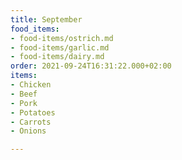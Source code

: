 ```yaml
---
title: September
food_items:
- food-items/ostrich.md
- food-items/garlic.md
- food-items/dairy.md
order: 2021-09-24T16:31:22.000+02:00
items:
- Chicken
- Beef
- Pork
- Potatoes
- Carrots
- Onions

---
```

